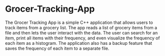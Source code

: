 # Grocer-Tracking-App
The Grocer Tracking App is a simple C++ application that allows users to track items from a grocery list. The app reads a list of grocery items from a file and then lets the user interact with the data. The user can search for an item, print all items with their frequency, and even visualize the frequency of each item as a histogram. The application also has a backup feature that saves the frequency of each item to a separate file.
